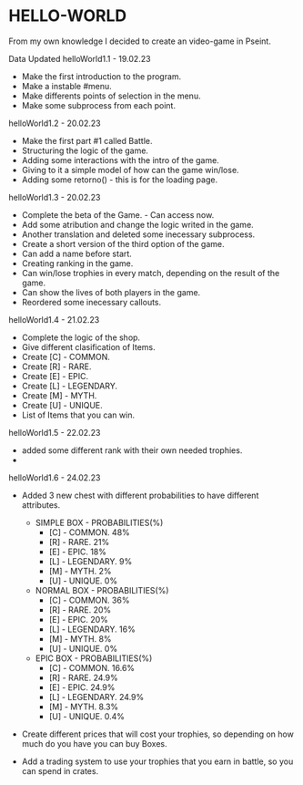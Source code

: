 # HELLO-WORLD
From my own knowledge I decided to create an video-game in Pseint.

Data Updated
helloWorld1.1   -   19.02.23
- Make the first introduction to the program.
- Make a instable #menu.
- Make differents points of selection in the menu.
- Make some subprocess from each point.

helloWorld1.2   -   20.02.23
- Make the first part #1 called Battle.
- Structuring the logic of the game.
- Adding some interactions with the intro of the game.
- Giving to it a simple model of how can the game win/lose.
- Adding some retorno() - this is for the loading page.

helloWorld1.3   -   20.02.23
- Complete the beta of the Game. - Can access now.
- Add some atribution and change the logic writed in the game.
- Another translation and deleted some inecessary subprocess.
- Create a short version of the third option of the game.
- Can add a name before start.
- Creating ranking in the game.
- Can win/lose trophies in every match, depending on the result of the game.
- Can show the lives of both players in the game.
- Reordered some inecessary callouts.  

helloWorld1.4  -  21.02.23
- Complete the logic of the shop.
- Give different clasification of Items.
- Create [C] - COMMON.
- Create [R] - RARE.
- Create [E] - EPIC.
- Create [L] - LEGENDARY.
- Create [M] - MYTH.
- Create [U] - UNIQUE.
- List of Items that you can win.

helloWorld1.5  -  22.02.23
- added some different rank with their own needed trophies.
- 

helloWorld1.6  -  24.02.23
- Added 3 new chest with different probabilities to have different attributes.
  - SIMPLE BOX       -      PROBABILITIES(%)
    - [C] - COMMON.             48%
    - [R] - RARE.               21%
    - [E] - EPIC.               18%
    - [L] - LEGENDARY.           9%
    - [M] - MYTH.                2%
    - [U] - UNIQUE.              0%
  - NORMAL BOX      -      PROBABILITIES(%)
    - [C] - COMMON.             36%
    - [R] - RARE.               20%
    - [E] - EPIC.               20%
    - [L] - LEGENDARY.          16%
    - [M] - MYTH.                8%
    - [U] - UNIQUE.              0%
  - EPIC BOX       -       PROBABILITIES(%)
    - [C] - COMMON.             16.6%
    - [R] - RARE.               24.9%
    - [E] - EPIC.               24.9%
    - [L] - LEGENDARY.          24.9%
    - [M] - MYTH.                8.3%
    - [U] - UNIQUE.              0.4%       

- Create different prices that will cost your trophies, so depending on how much do you have you can buy Boxes.
- Add a trading system to use your trophies that you earn in battle, so you can spend in crates.

